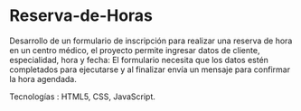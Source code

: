 # Reserva-de-Horas

Desarrollo de un formulario de inscripción para realizar una reserva de hora en un centro médico, 
el proyecto permite ingresar datos de cliente, especialidad, hora y fecha:
El formulario necesita que los datos estén completados para ejecutarse y al finalizar 
envía un mensaje para confirmar la hora agendada.
  
 Tecnologías : HTML5, CSS, JavaScript.
